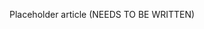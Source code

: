 <!--
title: "Notifications"
description: "Overview of user notifications"
tags: "user notifications manage account"
-->

Placeholder article (NEEDS TO BE WRITTEN)